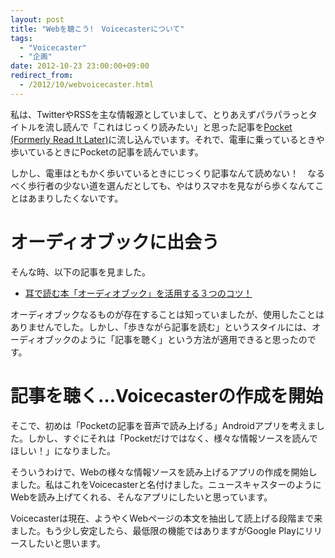 ```yaml
---
layout: post
title: "Webを聴こう!　Voicecasterについて"
tags:
  - "Voicecaster"
  - "企画"
date: 2012-10-23 23:00:00+09:00
redirect_from:
  - /2012/10/webvoicecaster.html
---
```


私は、TwitterやRSSを主な情報源としていまして、とりあえずパラパラっとタイトルを流し読んで「これはじっくり読みたい」と思った記事を[Pocket (Formerly Read It Later)](http://getpocket.com/)に流し込んでいます。それで、電車に乗っているときや歩いているときにPocketの記事を読んでいます。

しかし、電車はともかく歩いているときにじっくり記事なんて読めない！　なるべく歩行者の少ない道を選んだとしても、やはりスマホを見ながら歩くなんてことはあまりしたくないです。

<!-- more -->

# オーディオブックに出会う

そんな時、以下の記事を見ました。

* [耳で読む本「オーディオブック」を活用する３つのコツ！](http://jmatsuzaki.com/archives/6493)

オーディオブックなるものが存在することは知っていましたが、使用したことはありませんでした。しかし、「歩きながら記事を読む」というスタイルには、オーディオブックのように「記事を聴く」という方法が適用できると思ったのです。

# 記事を聴く…Voicecasterの作成を開始

そこで、初めは「Pocketの記事を音声で読み上げる」Androidアプリを考えました。しかし、すぐにそれは「Pocketだけではなく、様々な情報ソースを読んでほしい！」になりました。

そういうわけで、Webの様々な情報ソースを読み上げるアプリの作成を開始しました。私はこれをVoicecasterと名付けました。ニュースキャスターのようにWebを読み上げてくれる、そんなアプリにしたいと思っています。

Voicecasterは現在、ようやくWebページの本文を抽出して読上げる段階まで来ました。もう少し安定したら、最低限の機能ではありますがGoogle Playにリリースしたいと思います。
